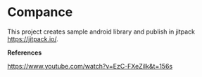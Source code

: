 # Compance
This project creates sample android library and publish in jitpack https://jitpack.io/.

**References**

https://www.youtube.com/watch?v=EzC-FXeZiIk&t=156s
